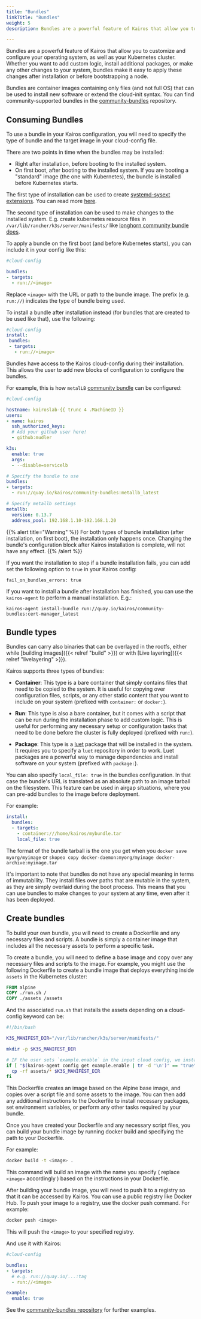 ```yaml
---
title: "Bundles"
linkTitle: "Bundles"
weight: 5
description: Bundles are a powerful feature of Kairos that allow you to customize and configure your operating system. This section explains how to use and build custom bundles.

---
```


Bundles are a powerful feature of Kairos that allow you to customize and configure your operating system, as well as your Kubernetes cluster. Whether you want to add custom logic, install additional packages, or make any other changes to your system, bundles make it easy to apply these changes after installation or before bootstrapping a node.

Bundles are container images containing only files (and not full OS) that can be used to install new software or extend the cloud-init syntax. You can find community-supported bundles in the [community-bundles](https://github.com/kairos-io/community-bundles) repository.

## Consuming Bundles

To use a bundle in your Kairos configuration, you will need to specify the type of bundle and the target image in your cloud-config file.

There are two points in time when the bundles may be installed:

- Right after installation, before booting to the installed system.
- On first boot, after booting to the installed system. If you are booting a "standard" image (the one with Kubernetes), the bundle is installed before
  Kubernetes starts.

The first type of installation can be used to create [systemd-sysext extensions](https://www.freedesktop.org/software/systemd/man/devel/systemd-sysext.html).
You can read more [here](/docs/advanced/livelayering/).

The second type of installation can be used to make changes to the installed system.
E.g. create kubernetes resource files in `/var/lib/rancher/k3s/server/manifests/`
like [longhorn community bundle does](https://github.com/kairos-io/community-bundles/blob/4673a2d7002a54e42f2780c30e7185bbe976eb7e/longhorn/run.sh#L5C38-L5C76).


To apply a bundle on the first boot (and before Kubernetes starts),
you can include it in your config like this:

```yaml
#cloud-config

bundles:
- targets:
  - run://<image>
```

Replace `<image>` with the URL or path to the bundle image. The prefix (e.g. `run://`) indicates the type of bundle being used.

To install a bundle after installation instead (for bundles that are created to
be used like that), use the following:

```yaml
#cloud-config
install:
 bundles:
 - targets:
   - run://<image>
```

Bundles have access to the Kairos cloud-config during their installation.
This allows the user to add new blocks of configuration to configure the bundles.

For example, this is how `metalLB` [community bundle](https://github.com/kairos-io/community-bundles) can be configured:

```yaml
#cloud-config

hostname: kairoslab-{{ trunc 4 .MachineID }}
users:
- name: kairos
  ssh_authorized_keys:
  # Add your github user here!
  - github:mudler

k3s:
  enable: true
  args:
  - --disable=servicelb

# Specify the bundle to use
bundles:
- targets:
  - run://quay.io/kairos/community-bundles:metallb_latest

# Specify metallb settings
metallb:
  version: 0.13.7
  address_pool: 192.168.1.10-192.168.1.20
```

{{% alert title="Warning" %}}
For both types of bundle installation (after installation, on first boot),
the installation only happens once. Changing the bundle's configuration block
after Kairos installation is complete, will not have any effect.
{{% /alert %}}

If you want the installation to stop if a bundle installation fails, you can
add set the following option to `true` in your Kairos config:

```
fail_on_bundles_errors: true
```

If you want to install a bundle after installation has finished, you can use
the `kairos-agent` to perform a manual installation. E.g.:

```
kairos-agent install-bundle run://quay.io/kairos/community-bundles:cert-manager_latest
```

## Bundle types

Bundles can carry also binaries that can be overlayed in the rootfs, either while [building images]({{< relref "build" >}}) or with [Live layering]({{< relref "livelayering" >}}).

Kairos supports three types of bundles:

- **Container**: This type is a bare container that simply contains files that need to be copied to the system. It is useful for copying over configuration files, scripts, or any other static content that you want to include on your system (prefixed with `container:` or `docker:`).

- **Run**: This type is also a bare container, but it comes with a script that can be run during the installation phase to add custom logic. This is useful for performing any necessary setup or configuration tasks that need to be done before the cluster is fully deployed (prefixed with `run:`).

- **Package**: This type is a [luet](https://luet.io) package that will be installed in the system. It requires you to specify a `luet` repository in order to work. Luet packages are a powerful way to manage dependencies and install software on your system (prefixed with `package:`).

You can also specify `local_file: true` in the bundles configuration. In that case the bundle's URL is translated as an absolute path to an image tarball on the filesystem.
This feature can be used in airgap situations, where you can pre-add bundles to the image before deployment.

For example:

```yaml
install:
  bundles:
  - targets:
    - container:///home/kairos/mybundle.tar
    local_file: true
```

The format of the bundle tarball is the one you get when you `docker save myorg/myimage` or `skopeo copy docker-daemon:myorg/myimage docker-archive:myimage.tar`

It's important to note that bundles do not have any special meaning in terms of immutability. They install files over paths that are mutable in the system, as they are simply overlaid during the boot process. This means that you can use bundles to make changes to your system at any time, even after it has been deployed.

## Create bundles

To build your own bundle, you will need to create a Dockerfile and any necessary files and scripts. A bundle is simply a container image that includes all the necessary assets to perform a specific task.

To create a bundle, you will need to define a base image and copy over any necessary files and scripts to the image. For example, you might use the following Dockerfile to create a bundle image that deploys everything inside `assets` in the Kubernetes cluster:

```Dockerfile
FROM alpine
COPY ./run.sh /
COPY ./assets /assets
```

And the associated `run.sh` that installs the assets depending on a cloud-config keyword can be:

```bash
#!/bin/bash

K3S_MANIFEST_DIR="/var/lib/rancher/k3s/server/manifests/"

mkdir -p $K3S_MANIFEST_DIR

# IF the user sets `example.enable` in the input cloud config, we install our assets
if [ "$(kairos-agent config get example.enable | tr -d '\n')" == "true" ]; then
  cp -rf assets/* $K3S_MANIFEST_DIR
fi
```

This Dockerfile creates an image based on the Alpine base image, and copies over a script file and some assets to the image. 
You can then add any additional instructions to the Dockerfile to install necessary packages, set environment variables, or perform any other tasks required by your bundle.

Once you have created your Dockerfile and any necessary script files, you can build your bundle image by running docker build and specifying the path to your Dockerfile. 

For example:

```bash
docker build -t <image> .
```

This command will build an image with the name you specify ( replace `<image>` accordingly ) based on the instructions in your Dockerfile.

After building your bundle image, you will need to push it to a registry so that it can be accessed by Kairos. You can use a public registry like Docker Hub. To push your image to a registry, use the docker push command. For example:

```bash
docker push <image>
```

This will push the `<image>` to your specified registry.

And use it with Kairos:

```yaml
#cloud-config

bundles:
- targets:
  # e.g. run://quay.io/...:tag
  - run://<image>

example:
  enable: true
```

See the [community-bundles repository](https://github.com/kairos-io/community-bundles) for further examples.
